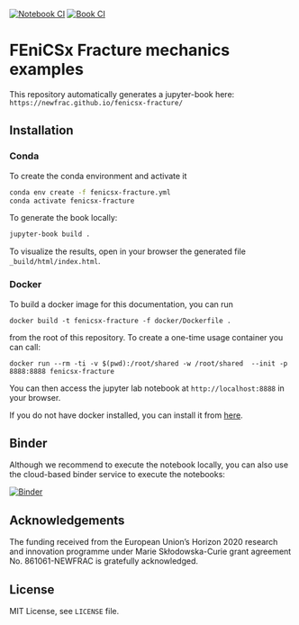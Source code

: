 [![Notebook CI](https://github.com/newfrac/fenicsx-fracture/blob/main/.github/workflows/test_stable.yml/badge.svg)](https://github.com/newfrac/fenicsx-fracture/blob/main/.github/workflows/test_stable.yml)
[![Book CI](https://github.com/newfrac/fenicsx-fracture/blob/main/.github/workflows/book_stable.yml/badge.svg)](https://github.com/newfrac/fenicsx-fracture/blob/main/.github/workflows/book_stable.yml)

# FEniCSx Fracture mechanics examples

This repository automatically generates a jupyter-book here: `https://newfrac.github.io/fenicsx-fracture/`

## Installation

### Conda

To create the conda environment and activate it

```bash
conda env create -f fenicsx-fracture.yml
conda activate fenicsx-fracture
```

To generate the book locally:

```bash
jupyter-book build .
```

To visualize the results, open in your browser the generated file `_build/html/index.html`.

### Docker

To build a docker image for this documentation, you can run

```
docker build -t fenicsx-fracture -f docker/Dockerfile .
```

from the root of this repository. To create a one-time usage container you can call:

```
docker run --rm -ti -v $(pwd):/root/shared -w /root/shared  --init -p 8888:8888 fenicsx-fracture
```

You can then access the jupyter lab notebook at `http://localhost:8888` in your browser. 

If you do not have docker installed, you can install it from [here](https://docs.docker.com/get-docker/).

## Binder

Although we recommend to execute the notebook locally, you can also use the cloud-based binder service to execute the notebooks:

[![Binder](https://mybinder.org/badge_logo.svg)](https://mybinder.org/v2/gh/newfrac/fenicsx-fracture/HEAD)

## Acknowledgements

The funding received from the European Union’s Horizon 2020 research and
innovation programme under Marie Skłodowska-Curie grant agreement No.
861061-NEWFRAC is gratefully acknowledged.

## License

MIT License, see `LICENSE` file.
